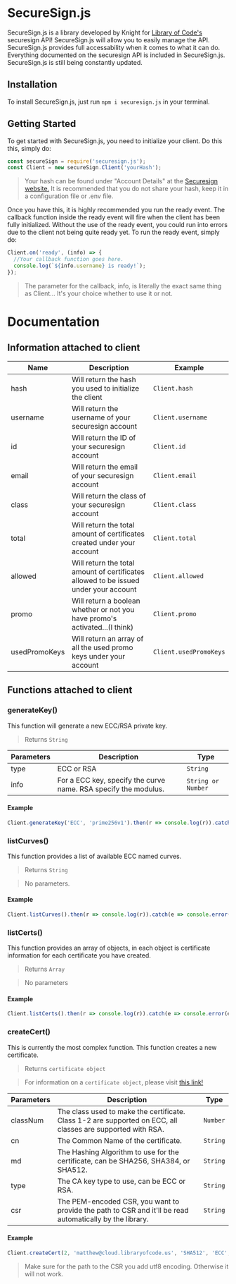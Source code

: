 # SecureSign.js
SecureSign.js is a library developed by Knight for [Library of Code's](https://www.libraryofcode.us/) securesign API! SecureSign.js will allow you to easily manage the API. SecureSign.js provides full accessability when it comes to what it can do. Everything documented on the securesign API is included in SecureSign.js. SecureSign.js is still being constantly updated.

## Installation

To install SecureSign.js, just run `npm i securesign.js` in your terminal.

## Getting Started

To get started with SecureSign.js, you need to initialize your client. Do this this, simply do:

```javascript
const secureSign = require('securesign.js');
const Client = new secureSign.Client('yourHash');
```

> Your hash can be found under "Account Details" at the [Securesign website.](https://www.securesign.org) It is recommended that you do not share your hash, keep it in a configuration file or .env file. 

Once you have this, it is highly recommended you run the ready event. The callback function inside the ready event will fire when the client has been fully initialized. Without the use of the ready event, you could run into errors due to the client not being quite ready yet. To run the ready event, simply do:

```javascript
Client.on('ready', (info) => {
  //Your callback function goes here.
  console.log(`${info.username} is ready!`);
});
```

>The parameter for the callback, info, is literally the exact same thing as Client... It's your choice whether to use it or not.

# Documentation

## Information attached to client

Name | Description | Example
---- | ----------- | -------
hash | Will return the hash you used to initialize the client | `Client.hash`
username | Will return the username of your securesign account | `Client.username`
id | Will return the ID of your securesign account | `Client.id`
email | Will return the email of your securesign account | `Client.email`
class | Will return the class of your securesign account | `Client.class`
total | Will return the total amount of certificates created under your account | `Client.total`
allowed | Will return the total amount of certificates allowed to be issued under your account | `Client.allowed`
promo | Will return a boolean whether or not you have promo's activated...(I think) | `Client.promo`
usedPromoKeys | Will return an array of all the used promo keys under your account | `Client.usedPromoKeys`

## Functions attached to client

### generateKey()

This function will generate a new ECC/RSA private key.

> Returns `String`

Parameters | Description | Type
---------- | ----------- | ----
type | ECC or RSA | `String`
info | For a ECC key, specify the curve name. RSA specify the modulus. | `String or Number`

#### Example

```javascript
Client.generateKey('ECC', 'prime256v1').then(r => console.log(r)).catch(e => console.error(e));
```

### listCurves()

This function provides a list of available ECC named curves.

> Returns `String`

> No parameters.

#### Example

```javascript
Client.listCurves().then(r => console.log(r)).catch(e => console.error(e));
```

### listCerts()

This function provides an array of objects, in each object is certificate information for each certificate you have created.

> Returns `Array`

> No parameters

#### Example

```javascript
Client.listCerts().then(r => console.log(r)).catch(e => console.error(e));
```

### createCert()

This is currently the most complex function. This function creates a new certificate.

> Returns `certificate object`

> For information on a `certificate object`, please visit [this link!](https://docs.cloud.libraryofcode.us/?javascript#generate-class-1-certificate)

Parameters | Description | Type
---------- | ----------- | ----
classNum | The class used to make the certificate. Class 1-2 are supported on ECC, all classes are supported with RSA. | `Number`
cn | The Common Name of the certificate. | `String`
md | The Hashing Algorithm to use for the certificate, can be SHA256, SHA384, or SHA512. | `String`
type | The CA key type to use, can be ECC or RSA. | `String`
csr | The PEM-encoded CSR, you want to provide the path to CSR and it'll be read automatically by the library. | `String`

#### Example 

```javascript
Client.createCert(2, 'matthew@cloud.libraryofcode.us', 'SHA512', 'ECC', fs.readFileSync('/path/to/my.csr', {encoding: 'utf8'})).then(r => console.log(r)).catch(e => console.error(e));
```

> Make sure for the path to the CSR you add utf8 encoding. Otherwise it will not work.
